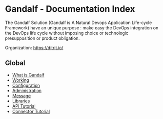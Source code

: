 # Gandalf - Documentation Index

The Gandalf Solution (Gandalf is A Natural Devops Application Life-cycle Framework) have an unique purpose : make easy the DevOps integration on the DevOps life cycle without imposing choice or technologic presupposition or product obligation.

Organization: https://ditrit.io/

## Global

+ [What is Gandalf](./general/what_is.md)
+ [Working](./technical/working.md)
+ [Configuration](./technical/configuration.md)
+ [Administration](./technical/administration.md)
+ [Message](./technical/message.md)
+ [Libraries](./technical/libraries.md)
+ [API Tutorial](./technical/api_tutorial.md)
+ [Connector Tutorial](./technical/connector_tutorial.md)
